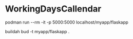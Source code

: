 # WorkingDaysCallendar

podman run --rm -it -p 5000:5000 localhost/myapp/flaskapp

buildah bud -t myapp/flaskapp .
